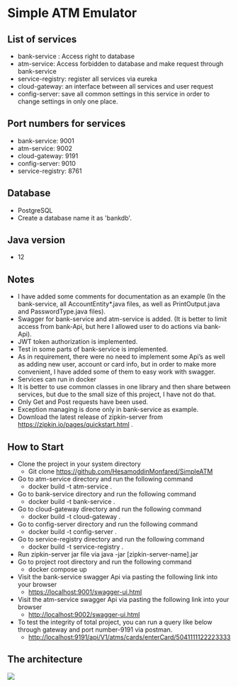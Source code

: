 # Simple ATM Emulator

## List of services
- bank-service : Access right to database
- atm-service: Access forbidden to database and make request through bank-service
- service-registry: register all services via eureka 
- cloud-gateway: an interface between all services and user request
- config-server: save all common settings in this service in order to change settings in only one place.

## Port numbers for services
- bank-service: 9001
- atm-service: 9002
- cloud-gateway: 9191
- config-server: 9010
- service-registry: 8761

## Database
- PostgreSQL
- Create a database name it as 'bankdb'.

## Java version
- 12


## Notes
- I have added some comments for documentation as an example (In the bank-service, all AccountEntity*.java files, as well as PrintOutput.java and PasswordType.java files).
- Swagger for bank-service and atm-service is added. (It is better to limit access from bank-Api, but here I allowed user to do actions via bank-Api).
- JWT token authorization is implemented.
- Test in some parts of bank-service is implemented.
- As in requirement, there were no need to implement some Api’s as well as adding new user, account or card info, but in order to make more convenient, I have added some of them to easy work with swagger.
- Services can run in docker 
- It is better to use common classes in one library and then share between services, but due to the small size of this project, I  have not do that.
- Only Get and Post requests have been used.
- Exception managing is done only in bank-service as example.
- Download the latest release of zipkin-server from https://zipkin.io/pages/quickstart.html .

## How to Start
- Clone the project in your system directory
	+ Git clone https://github.com/HesamoddinMonfared/SimpleATM
- Go to atm-service directory and run the following command
	+ docker build -t atm-service .
- Go to bank-service directory and run the following command
	+ docker build -t bank-service .
- Go to cloud-gateway directory and run the following command
	+ docker build -t cloud-gateway .
- Go to config-server directory and run the following command
	+ docker build -t config-server .
- Go to service-registry directory and run the following command
	+ docker build -t service-registry .
- Run zipkin-server jar file via java -jar [zipkin-server-name].jar
- Go to project root directory and run the following command
	+ docker compose up
- Visit the bank-service swagger Api via pasting the following link into your browser
	+ <https://localhost:9001/swagger-ui.html>
- Visit the atm-service swagger Api via pasting the following link into your browser
	+ <http://localhost:9002/swagger-ui.html>
- To test the integrity of total project, you can run a query like below through gateway and port number-9191 via postman.
	+ <http://localhost:9191/api/V1/atms/cards/enterCard/5041111122223333>



## The architecture 
![](https://i.postimg.cc/T3hXF1d1/microservice-architecture.png)
